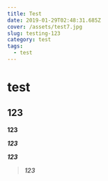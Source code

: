 ```yaml
---
title: Test
date: 2019-01-29T02:48:31.685Z
cover: /assets/test7.jpg
slug: testing-123
category: test
tags:
  - test
---
```

# test

## 123

**123**

_**123**_

_**123**_

> _**123**_
